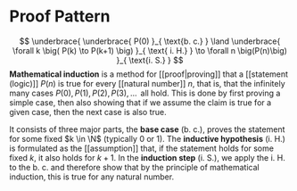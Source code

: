 
# Proof Pattern
$$
 \underbrace{ \underbrace{ P(0) }_{ \text{b. c.} } \land \underbrace{ \forall k \big( P(k) \to P(k+1) \big) }_{ \text{ i. H.} }  \to \forall n \big(P(n)\big) }_{ \text{i. S.} }
$$
**Mathematical induction** is a method for [[proof|proving]] that a [[statement (logic)]] $P(n)$ is true for every [[natural number]] $n$, that is, that the infinitely many cases $P(0),P(1),P(2),P(3),\dots$  all hold. This is done by first proving a simple case, then also showing that if we assume the claim is true for a given case, then the next case is also true.

It consists of three major parts, the **base case** $(\text{b. c.})$, proves the statement for some fixed $k \in \N$ (typically $0$ or $1$). The **inductive hypothesis** $\text{(i. H.)}$ is formulated as the [[assumption]] that, if the statement holds for some fixed $k$, it also holds for $k+1$. In the **induction step** $(\text{i. S.})$, we apply the $\text{i. H}.$ to the $\text{b. c.}$ and therefore show that by the principle of mathematical induction, this is true for any natural number.


